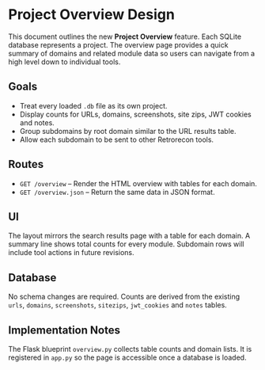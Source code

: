 # Project Overview Design

This document outlines the new **Project Overview** feature. Each SQLite database represents a project. The overview page provides a quick summary of domains and related module data so users can navigate from a high level down to individual tools.

## Goals
- Treat every loaded `.db` file as its own project.
- Display counts for URLs, domains, screenshots, site zips, JWT cookies and notes.
- Group subdomains by root domain similar to the URL results table.
- Allow each subdomain to be sent to other Retrorecon tools.

## Routes
- `GET /overview` – Render the HTML overview with tables for each domain.
- `GET /overview.json` – Return the same data in JSON format.

## UI
The layout mirrors the search results page with a table for each domain. A summary line shows total counts for every module. Subdomain rows will include tool actions in future revisions.

## Database
No schema changes are required. Counts are derived from the existing `urls`, `domains`, `screenshots`, `sitezips`, `jwt_cookies` and `notes` tables.

## Implementation Notes
The Flask blueprint `overview.py` collects table counts and domain lists. It is registered in `app.py` so the page is accessible once a database is loaded.
